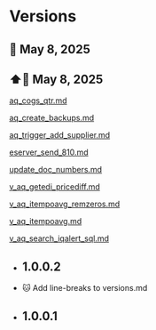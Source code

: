 # Versions

## 📅 May 8, 2025
## ⬆️📅 May 8, 2025

[aq_cogs_qtr.md](aq_cogs_qtr.md)

[aq_create_backups.md](aq_create_backups.md)

[aq_trigger_add_supplier.md](aq_trigger_add_supplier.md)

[eserver_send_810.md](eserver_send_810.md)

[update_doc_numbers.md](update_doc_numbers.md)

[v_aq_getedi_pricediff.md](v_aq_getedi_pricediff.md)

[v_aq_itempoavg_remzeros.md](v_aq_itempoavg_remzeros.md)

[v_aq_itempoavg.md](v_aq_itempoavg.md)

[v_aq_search_iqalert_sql.md](v_aq_search_iqalert_sql.md)

* ## 1.0.0.2
*   🐱 Add line-breaks to versions.md
* ## 1.0.0.1